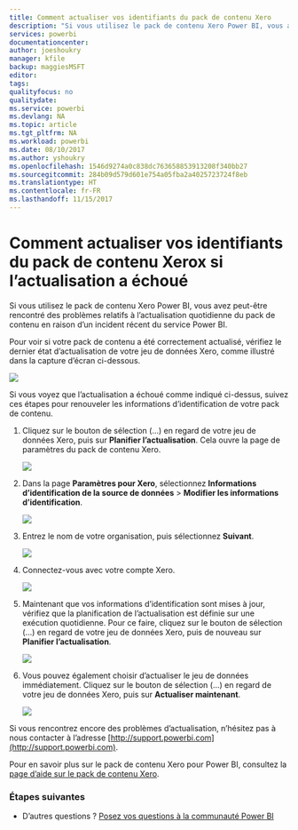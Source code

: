 ```yaml
---
title: Comment actualiser vos identifiants du pack de contenu Xero
description: "Si vous utilisez le pack de contenu Xero Power BI, vous avez peut-être rencontré un problème relatif à l’actualisation quotidienne du pack de contenu en raison d’un incident récent du service Power BI."
services: powerbi
documentationcenter: 
author: joeshoukry
manager: kfile
backup: maggiesMSFT
editor: 
tags: 
qualityfocus: no
qualitydate: 
ms.service: powerbi
ms.devlang: NA
ms.topic: article
ms.tgt_pltfrm: NA
ms.workload: powerbi
ms.date: 08/10/2017
ms.author: yshoukry
ms.openlocfilehash: 1546d9274a0c838dc763658853913208f340bb27
ms.sourcegitcommit: 284b09d579d601e754a05fba2a4025723724f8eb
ms.translationtype: HT
ms.contentlocale: fr-FR
ms.lasthandoff: 11/15/2017
---
```

# <a name="how-to-refresh-your-xero-content-pack-credentials-if-refresh-failed"></a>Comment actualiser vos identifiants du pack de contenu Xerox si l’actualisation a échoué
Si vous utilisez le pack de contenu Xero Power BI, vous avez peut-être rencontré des problèmes relatifs à l’actualisation quotidienne du pack de contenu en raison d’un incident récent du service Power BI.

Pour voir si votre pack de contenu a été correctement actualisé, vérifiez le dernier état d’actualisation de votre jeu de données Xero, comme illustré dans la capture d’écran ci-dessous.

![](media/service-refresh-xero-credentials/powerbi-xero-refresh-failed.png)

Si vous voyez que l’actualisation a échoué comme indiqué ci-dessus, suivez ces étapes pour renouveler les informations d’identification de votre pack de contenu.

1. Cliquez sur le bouton de sélection (...) en regard de votre jeu de données Xero, puis sur **Planifier l’actualisation**. Cela ouvre la page de paramètres du pack de contenu Xero.
   
    ![](media/service-refresh-xero-credentials/powerbi-xero-schedule-refresh.png)
2. Dans la page **Paramètres pour Xero**, sélectionnez **Informations d’identification de la source de données** > **Modifier les informations d’identification**.
   
    ![](media/service-refresh-xero-credentials/powerbi-xero-settings-page.png)
3. Entrez le nom de votre organisation, puis sélectionnez **Suivant**.
   
    ![](media/service-refresh-xero-credentials/powerbi-xero-configure.png)
4. Connectez-vous avec votre compte Xero.
   
    ![](media/service-refresh-xero-credentials/powerbi-xero-welcome.png)
5. Maintenant que vos informations d’identification sont mises à jour, vérifiez que la planification de l’actualisation est définie sur une exécution quotidienne. Pour ce faire, cliquez sur le bouton de sélection (...) en regard de votre jeu de données Xero, puis de nouveau sur **Planifier l’actualisation**.
   
    ![](media/service-refresh-xero-credentials/powerbi-xero-refresh-schedule.png)
6. Vous pouvez également choisir d’actualiser le jeu de données immédiatement. Cliquez sur le bouton de sélection (...) en regard de votre jeu de données Xero, puis sur **Actualiser maintenant**.
   
    ![](media/service-refresh-xero-credentials/powerbi-xero-refresh-now.png)

Si vous rencontrez encore des problèmes d’actualisation, n’hésitez pas à nous contacter à l’adresse [http://support.powerbi.com](http://support.powerbi.com). 

Pour en savoir plus sur le pack de contenu Xero pour Power BI, consultez la [page d’aide sur le pack de contenu Xero](service-connect-to-xero.md).

### <a name="next-steps"></a>Étapes suivantes
* D’autres questions ? [Posez vos questions à la communauté Power BI](http://community.powerbi.com/)

